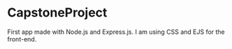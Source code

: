 # CapstoneProject
First app made with Node.js and Express.js.
I am using CSS and EJS for the front-end.
